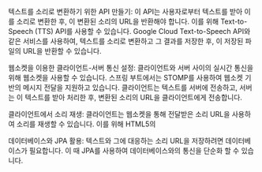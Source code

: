 텍스트를 소리로 변환하기 위한 API 만들기: 이 API는 사용자로부터 텍스트를 받아 이를 소리로 변환한 후, 이 변환된 소리의 URL을 반환해야 합니다. 이를 위해 Text-to-Speech (TTS) API를 사용할 수 있습니다. Google Cloud Text-to-Speech API와 같은 서비스를 사용하여, 텍스트를 소리로 변환하고 그 결과를 저장한 후, 이 저장된 파일의 URL을 반환할 수 있습니다.

웹소켓을 이용한 클라이언트-서버 통신 설정: 클라이언트와 서버 사이의 실시간 통신을 위해 웹소켓을 사용할 수 있습니다. 스프링 부트에서는 STOMP를 사용하여 웹소켓 기반의 메시지 전달을 지원하고 있습니다. 클라이언트는 텍스트를 서버에 전송하고, 서버는 이 텍스트를 받아 처리한 후, 변환된 소리의 URL을 클라이언트에게 전송합니다.


클라이언트에서 소리 재생: 클라이언트는 웹소켓을 통해 전달받은 소리 URL을 사용하여 소리를 재생할 수 있습니다. 이를 위해 HTML5의 <audio> 태그나 JavaScript의 Audio 객체를 사용할 수 있습니다.

데이터베이스와 JPA 활용: 텍스트와 그에 대응하는 소리 URL을 저장하려면 데이터베이스가 필요합니다. 이 때 JPA를 사용하여 데이터베이스와의 통신을 단순화 할 수 있습니다.

